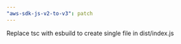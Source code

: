 ```yaml
---
"aws-sdk-js-v2-to-v3": patch
---
```


Replace tsc with esbuild to create single file in dist/index.js
